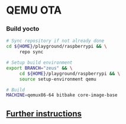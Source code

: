 # QEMU OTA

### Build yocto

```bash
# Sync repository if not already done
cd ${HOME}/playground/raspberrypi && \
     repo sync

# Setup build environment
export BRANCH="zeus" && \
     cd ${HOME}/playground/raspberrypi && \
     source setup-environment qemu

# Build
MACHINE=qemux86-64 bitbake core-image-base
```

## [Further instructions](https://hub.mender.io/t/qemu-the-fast-processor-emulator/420)

